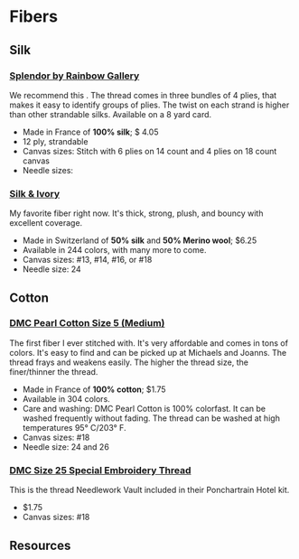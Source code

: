 # Fibers

## Silk

### [Splendor by Rainbow Gallery]()
We recommend this .  The thread comes in three bundles of 4 plies, that makes it easy to identify groups of plies.   The twist on each strand is higher than other strandable silks.   Available on a 8 yard card.  

* Made in France of **100% silk**; $ 4.05
* 12 ply, strandable
* Canvas sizes: Stitch with 6 plies on 14 count and 4 plies on 18 count canvas
* Needle sizes:

### [Silk & Ivory](https://www.brownpaperpackages.com/Silk-and-Ivory/Default.asp)
My favorite fiber right now. It's thick, strong, plush, and bouncy with excellent coverage.

* Made in Switzerland of **50% silk** and **50% Merino wool**; $6.25
* Available in 244 colors, with many more to come.
* Canvas sizes: #13, #14, #16, or #18
* Needle size: 24

## Cotton

### [DMC Pearl Cotton Size 5 (Medium)](https://www.dmc.com/us/pearl-cotton-size-5-304-colors-available-9002043.html)
The first fiber I ever stitched with. It's very affordable and comes in tons of colors. It's easy to find and can be picked up at Michaels and Joanns. The thread frays and weakens easily. The higher the thread size, the finer/thinner the thread.

* Made in France of **100% cotton**; $1.75
* Available in 304 colors.
* Care and washing: DMC Pearl Cotton is 100% colorfast. It can be washed frequently without fading. The thread can be washed at high temperatures 95° C/203° F. 
* Canvas sizes: #18
* Needle size: 24 and 26

### [DMC Size 25 Special Embroidery Thread](https://www.dmc.com/uk/size-25-special-embroidery-thread-5850.html)
This is the thread Needlework Vault included in their Ponchartrain Hotel kit.

* $1.75
* Canvas sizes: #18

## Resources
